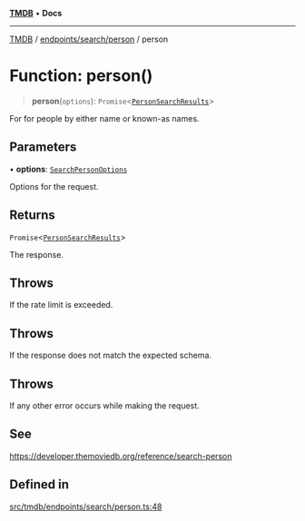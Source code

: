 [**TMDB**](../../../../README.md) • **Docs**

***

[TMDB](../../../../README.md) / [endpoints/search/person](../README.md) / person

# Function: person()

> **person**(`options`): `Promise`\<[`PersonSearchResults`](../../../../structs/Schemas/type-aliases/PersonSearchResults.md)\>

For for people by either name or known-as names.

## Parameters

• **options**: [`SearchPersonOptions`](../type-aliases/SearchPersonOptions.md)

Options for the request.

## Returns

`Promise`\<[`PersonSearchResults`](../../../../structs/Schemas/type-aliases/PersonSearchResults.md)\>

The response.

## Throws

If the rate limit is exceeded.

## Throws

If the response does not match the expected schema.

## Throws

If any other error occurs while making the request.

## See

https://developer.themoviedb.org/reference/search-person

## Defined in

[src/tmdb/endpoints/search/person.ts:48](https://github.com/Norviah/media-hub/blob/d809718af017974e095f312fcfa8bfdf58d3e3e5/src/tmdb/endpoints/search/person.ts#L48)
